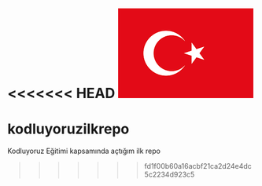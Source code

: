 <<<<<<< HEAD
![bayrak](image.png)
=======
# kodluyoruzilkrepo
Kodluyoruz Eğitimi kapsamında açtığım ilk repo
>>>>>>> fd1f00b60a16acbf21ca2d24e4dc5c2234d923c5
